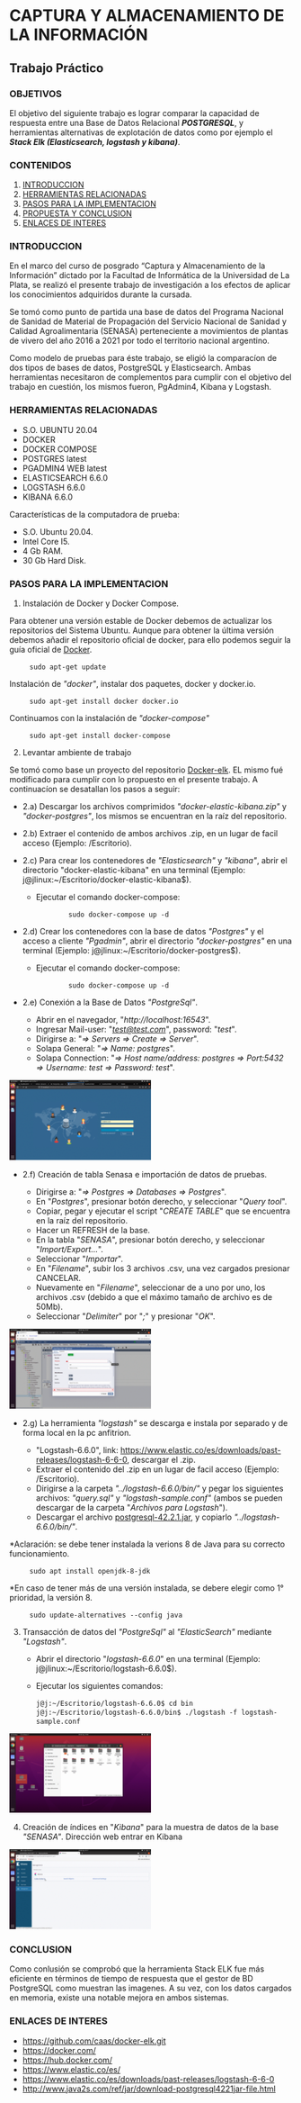 # CAPTURA Y ALMACENAMIENTO DE LA INFORMACIÓN
## Trabajo Práctico
### OBJETIVOS
El objetivo del siguiente trabajo es lograr comparar la capacidad de respuesta entre una Base de Datos Relacional ***POSTGRESQL***, y herramientas alternativas de explotación de datos como por ejemplo el ***Stack Elk (Elasticsearch, logstash y kibana)***.

### CONTENIDOS

1. [INTRODUCCION](#INTRODUCCION)
2. [HERRAMIENTAS RELACIONADAS](#HERRAMIENTAS-RELACIONADAS)
3. [PASOS PARA LA IMPLEMENTACION](#PASOS-PARA-LA-IMPLEMENTACION)
4. [PROPUESTA Y CONCLUSION](#PROPUESTA-Y-CONCLUSION)
5. [ENLACES DE INTERES](#ENLACES-DE-INTERES)

### INTRODUCCION

En el marco del curso de posgrado “Captura y Almacenamiento de la Información” dictado por la Facultad de Informática de la Universidad de La Plata, se realizó el presente trabajo de investigación a los efectos de aplicar los conocimientos adquiridos durante la cursada.

Se tomó como punto de partida una base de datos del Programa Nacional de Sanidad de Material de Propagación del Servicio Nacional de Sanidad y Calidad Agroalimentaria (SENASA) perteneciente a movimientos de plantas de vivero del año 2016 a 2021 por todo el territorio nacional argentino.

Como modelo de pruebas para éste trabajo, se eligió la comparacíon de dos tipos de bases de datos, PostgreSQL y Elasticsearch. Ambas herramientas necesitaron de complementos para cumplir con el objetivo del trabajo en cuestión, los mismos fueron, PgAdmin4, Kibana y Logstash.

### HERRAMIENTAS RELACIONADAS
* S.O. UBUNTU 20.04
* DOCKER
* DOCKER COMPOSE
* POSTGRES latest
* PGADMIN4 WEB latest
* ELASTICSEARCH 6.6.0
* LOGSTASH 6.6.0
* KIBANA 6.6.0

Características de la computadora de prueba:
- S.O. Ubuntu 20.04.
- Intel Core I5.
- 4 Gb RAM.
- 30 Gb Hard Disk.

### PASOS PARA LA IMPLEMENTACION

1) Instalación de Docker  y Docker Compose.

Para obtener una versión estable de Docker debemos de actualizar los repositorios del Sistema Ubuntu. Aunque para obtener la última         versión debemos añadir el repositorio oficial de docker, para ello podemos seguir la guía oficial de [Docker](http://docker.com).

         sudo apt-get update

Instalación de *"docker"*, instalar dos paquetes, docker y docker.io.

         sudo apt-get install docker docker.io

Continuamos con la instalación de *"docker-compose"*

         sudo apt-get install docker-compose

2) Levantar ambiente de trabajo

Se tomó como base un proyecto del repositorio [Docker-elk](https://github.com/caas/docker-elk.git). EL mismo fué modificado para cumplir con lo propuesto en el presente trabajo.
A continuacíon se desatallan los pasos a seguir:

  * 2.a) Descargar los archivos comprimidos *"docker-elastic-kibana.zip"* y *"docker-postgres"*, los mismos se encuentran en la raíz del repositorio.
  * 2.b) Extraer  el contenido de ambos archivos .zip, en un lugar de facil acceso (Ejemplo: /Escritorio).
  * 2.c) Para crear los contenedores de *"Elasticsearch"* y *"kibana"*, abrir el directorio "docker-elastic-kibana" en una terminal (Ejemplo: j@jlinux:~/Escritorio/docker-elastic-kibana$).
    - Ejecutar el comando docker-compose:
         
                  sudo docker-compose up -d

  * 2.d) Crear los contenedores con la base de datos *"Postgres"* y el acceso a cliente *"Pgadmin"*, abrir el directorio *"docker-postgres"* en una terminal (Ejemplo: j@jlinux:~/Escritorio/docker-postgres$).
    - Ejecutar el comando docker-compose:

                  sudo docker-compose up -d
   
  * 2.e) Conexión a la Base de Datos *"PostgreSql"*.

    - Abrir en el navegador, "*http://localhost:16543*".
    - Ingresar Mail-user: "*test@test.com*", password: "*test*".
    - Dirigirse a: "*=> Servers => Create => Server*".
    - Solapa General: "*=> Name: postgres*".
    - Solapa Connection: "*=> Host name/address: postgres => Port:5432 => Username: test => Password: test*".

<img src="bd creator.gif" style="max-width: 50%">

  * 2.f) Creación de tabla Senasa e importación de datos de pruebas.

    - Dirigirse a: "*=> Postgres => Databases => Postgres*".
    - En "*Postgres*", presionar botón derecho, y seleccionar "*Query tool*".
    - Copiar, pegar y ejecutar el script "*CREATE TABLE*" que se encuentra en la raíz del repositorio.
    - Hacer un REFRESH de la base.
    - En la tabla "*SENASA*", presionar botón derecho, y seleccionar "*Import/Export...*".
    - Seleccionar "*Importar*".
    - En "*Filename*", subir los 3 archivos .csv, una vez cargados presionar CANCELAR.
    - Nuevamente en "*Filename*", seleccionar de a uno por uno, los archivos .csv (debido a que el máximo tamaño de archivo es de 50Mb).
    - Seleccionar "*Delimiter*" por "*;*" y presionar "*OK*".

<img src="Gif's/pgadmin importacion.gif" style="max-width: 50%">

  * 2.g) La herramienta *"logstash"* se descarga e instala por separado y de forma local en la pc anfitrion.

    - "Logstash-6.6.0", link: https://www.elastic.co/es/downloads/past-releases/logstash-6-6-0, descargar el .zip.
    - Extraer el contenido del .zip en un lugar de facil acceso (Ejemplo: /Escritorio).
    - Dirigirse a la carpeta *"../logstash-6.6.0/bin/"* y pegar los siguientes archivos: *"query.sql"* y *"logstash-sample.conf"* (ambos se pueden descargar de la carpeta "*Archivos para Logstash*").
    - Descargar el archivo [postgresql-42.2.1.jar](http://www.java2s.com/ref/jar/download-postgresql4221jar-file.html), y copiarlo *"../logstash-6.6.0/bin/"*.

*Aclaración: se debe tener instalada la verions 8 de Java para su correcto funcionamiento.

         sudo apt install openjdk-8-jdk
         
*En caso de tener más de una versión instalada, se debere elegir como 1° prioridad, la versión 8.

         sudo update-alternatives --config java
         
3) Transacción de datos del *"PostgreSql"* al *"ElasticSearch"* mediante *"Logstash"*.

   - Abrir el directorio "*logstash-6.6.0*" en una terminal (Ejemplo: j@jlinux:~/Escritorio/logstash-6.6.0$).
   - Ejecutar los siguientes comandos:

         j@j:~/Escritorio/logstash-6.6.0$ cd bin
         j@j:~/Escritorio/logstash-6.6.0/bin$ ./logstash -f logstash-sample.conf
         
         
<img src="Gif's/logstash exec.gif" style="width: 50%">
         
4) Creación de índices en "*Kibana*" para la muestra de datos de la base *"SENASA"*.
Dirección web entrar en Kibana
<img src="Gif's/kibana patron.gif" style="max-width: 50%">


### CONCLUSION

Como conlusión se comprobó que la herramienta Stack ELK fue más eficiente en términos de tiempo de respuesta que el gestor de BD PostgreSQL como muestran las imagenes. A su vez, con los datos cargados en memoria, existe una notable mejora en ambos sistemas.

### ENLACES DE INTERES

- https://github.com/caas/docker-elk.git
- https://docker.com/
- https://hub.docker.com/
- https://www.elastic.co/es/
- https://www.elastic.co/es/downloads/past-releases/logstash-6-6-0
- http://www.java2s.com/ref/jar/download-postgresql4221jar-file.html



